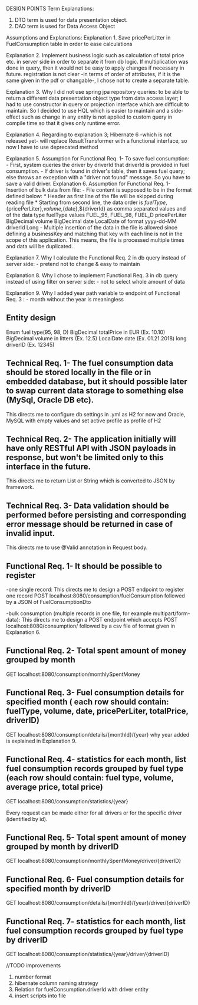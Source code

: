 DESIGN POINTS
Term Explanations:
1. DTO term is used for data presentation object.
2. DAO term is used for Data Access Object

Assumptions and Explanations:
Explanation 1. Save pricePerLitter in FuelConsumption table in order to ease calculations

Explanation 2. Implement business logic such as calculation of total price etc. in server side in order to separate it from db logic. If multiplication was done in query, then it would not be easy to apply changes if necessary in future. 
registration is not clear -in terms of order of attributes, if it is the same given in the pdf or changable-, I chose not to create a separate table.

Explanation 3. Why I did not use spring jpa repository queries: to be able to return a different data presentation object type from data access layer; I had to use constructor in query or projection interface which are difficult to maintain. So I decided to use HQL which is easier to maintain and a side-effect such as change in any entity is not applied to custom query in compile time so that it gives only runtime error.

Explanation 4. Regarding to explanation 3; Hibernate 6 -which is not released yet- will replace ResultTransformer with a functional interface, so now I have to use deprecated method

Explanation 5. Assumption for Functional Req. 1- To save fuel consumption:
	- First, system queries the driver by driverId that driverId is provided in fuel consumption.
	- If driver is found in driver's table, then it saves fuel query; else throws an exception with a "driver not found" message. So you have to save a valid driver.
Explanation 6. Assumption for Functional Req. 1- Insertion of bulk data from file:
	- File content is supposed to be in the format defined below:
		* Header as first line of the file will be skipped during reading file
		* Starting from second line, the data order is ${fuelType},${pricePerLiter},${volume},${date},${driverId} as comma separated values and of the data type
			fuelType values	FUEL_95, FUEL_98, FUEL_D
			pricePerLiter 	BigDecimal
			volume 			BigDecimal
			date			LocalDate of format yyyy-dd-MM
			driverId		Long 
	- Multiple insertion of the data in the file is allowed since defining a businessKey and matching that key with each line is not in the scope of this application.
	This means, the file is processed multiple times and data will be duplicated.
	
Explanation 7. Why I calculate the Functional Req. 2 in db query instead of server side: 
	- pretend not to change & easy to maintain

Explanation 8. Why I chose to implement Functional Req. 3 in db query instead of using filter on server side:
	- not to select whole amount of data

Explanation 9. Why I added year path variable to endpoint of Functional Req. 3 :
	- month without the year is meaningless

## Entity design
Enum fuel type(95, 98, D)
BigDecimal totalPrice        		in EUR 	(Ex. 10.10)
BigDecimal volume 			 	in litters 	(Ex. 12.5)
LocalDate date 							   	(Ex. 01.21.2018)
long driverID 							   	(Ex. 12345)

## Technical Req. 1- The fuel consumption data should be stored locally in the file or in embedded database, but it should possible later to swap current data storage to something else (MySql, Oracle DB etc).
This directs me to configure db settings in .yml as H2 for now and Oracle, MySQL with empty values and set active profile as profile of H2

## Technical Req. 2- The application initially will have only RESTful API with JSON payloads in response, but won't be limited only to this interface in the future.
This directs me to return List or String which is converted to JSON by framework.

## Technical Req. 3- Data validation should be performed before persisting and corresponding error message should be returned in case of invalid input.
This directs me to use @Valid annotation in Request body.

## Functional Req. 1- It should be possible to register 
-one single record: This directs me to design a POST endpoint to register one record
POST localhost:8080/consumption/fuelConsumption followed by a JSON of FuelConsumptionDto

-bulk consumption (multiple records in one file, for example multipart/form-data): This directs me to design a POST endpoint which accepts
POST localhost:8080/consumption/ followed by a csv file of format given in Explanation 6.

## Functional Req. 2- Total spent amount of money grouped by month
GET localhost:8080/consumption/monthlySpentMoney

## Functional Req. 3- Fuel consumption details for specified month ( each row should contain: fuelType, volume, date, pricePerLiter, totalPrice, driverID)
GET localhost:8080/consumption/details/{monthId}/{year}  why year added is explained in Explanation 9.

## Functional Req. 4- statistics for each month, list fuel consumption records grouped by fuel type (each row should contain: fuel type, volume, average price, total price)
GET localhost:8080/consumption/statistics/{year}

Every request can be made either for all drivers or for the specific driver (identified by id).

## Functional Req. 5- Total spent amount of money grouped by month by driverID
GET localhost:8080/consumption/monthlySpentMoney/driver/{driverID}

## Functional Req. 6- Fuel consumption details for specified month by driverID
GET localhost:8080/consumption/details/{monthId}/{year}/driver/{driverID}

## Functional Req. 7- statistics for each month, list fuel consumption records grouped by fuel type by driverID
GET localhost:8080/consumption/statistics/{year}/driver/{driverID}

	
	
//TODO improvements
1. number format
2. hibernate column naming strategy
3. Relation for fuelConsumption.driverId with driver entity
4. insert scripts into file
	